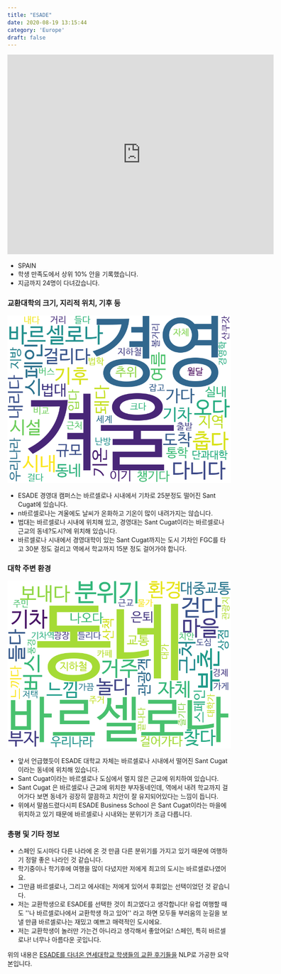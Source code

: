 ```yaml
---
title: "ESADE"
date: 2020-08-19 13:15:44
category: 'Europe'
draft: false
---
```


<iframe
width="600"
height="450"
frameborder="0" style="border:0"
src="https://www.google.com/maps/embed/v1/place?key=AIzaSyC9e1AME-pVmWC4hBpFdu5S4dKzyepa3HQ&q=ESADE&center=41.3939315,2.114791&zoom=14" allowfullscreen>
</iframe>

* SPAIN
* 학생 만족도에서 상위 10% 안을 기록했습니다.
* 지금까지 24명이 다녀갔습니다. 

### 교환대학의 크기, 지리적 위치, 기후 등

![gen_info-WordCloud](../univ_wordclouds_okt/gen_info/ES000001_gen_info_okt.png)

* ESADE 경영대 캠퍼스는 바르셀로나 시내에서 기차로 25분정도 떨어진 Sant Cugat에 있습니다.
* n바르셀로나는 겨울에도 날씨가 온화하고 기온이 많이 내려가지는 않습니다.
* 법대는 바르셀로나 시내에 위치해 있고, 경영대는 Sant Cugat이라는 바르셀로나 근교의 동네?도시?에 위치해 있습니다.
* 바르셀로나 시내에서 경영대학이 있는 Sant Cugat까지는 도시 기차인 FGC를 타고 30분 정도 걸리고 역에서 학교까지 15분 정도 걸어가야 합니다.


### 대학 주변 환경

![env_info-WordCloud](../univ_wordclouds_okt/env_info/ES000001_env_info_okt.png)

* 앞서 언급했듯이 ESADE 대학교 자체는 바르셀로나 시내에서 떨어진 Sant Cugat이라는 동네에 위치해 있습니다.
* Sant Cugat이라는 바르셀로나 도심에서 멀지 않은 근교에 위치하여 있습니다.
* Sant Cugat 은 바르셀로나 근교에 위치한 부자동네인데, 역에서 내려 학교까지 걸어가다 보면 동네가 굉장히 깔끔하고 치안이 잘 유지되어있다는 느낌이 듭니다.
* 위에서 말씀드렸다시피 ESADE Business School 은 Sant Cugat이라는 마을에 위치하고 있기 때문에 바르셀로나 시내와는 분위기가 조금 다릅니다.


### 총평 및 기타 정보 
* 스페인 도시마다 다른 나라에 온 것 만큼 다른 분위기를 가지고 있기 때문에 여행하기 정말 좋은 나라인 것 같습니다.
* 학기중이나 학기후에 여행을 많이 다녔지만 저에게 최고의 도시는 바르셀로나였어요.
* 그만큼 바르셀로나, 그리고 에사데는 저에게 있어서 후회없는 선택이었던 것 같습니다.
* 저는 교환학생으로 ESADE를 선택한 것이 최고였다고 생각합니다! 유럽 여행할 때도 ''나 바르셀로나에서 교환학생 하고 있어'' 라고 하면 모두들 부러움의 눈길을 보낼 만큼 바르셀로나는 재밌고 예쁘고 매력적인 도시에요.
* 저는 교환학생이 놀러만 가는건 아니라고 생각해서 좋았어요! 스페인, 특히 바르셀로나! 너무나 아름다운 곳입니다.


위의 내용은 [ESADE를 다녀온 연세대학교 학생들의 교환 후기들을](http://oia.yonsei.ac.kr/partner/expReport.asp?ucode=ES000001&bgbn=A) NLP로 가공한 요약본입니다. 
